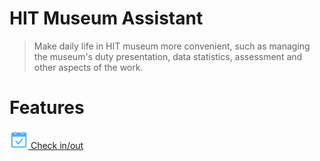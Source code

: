 # HIT Museum Assistant

> Make daily life in HIT museum more convenient, such as managing the museum's duty presentation, data statistics, assessment and other aspects of the work.

# Features

[<img src="/_media/check.svg" height="30px"> Check in/out](/guides.md)

